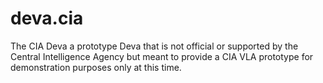 # deva.cia
The CIA Deva a prototype Deva that is not official or supported by the Central Intelligence Agency but meant to provide a CIA VLA prototype for demonstration purposes only at this time.
